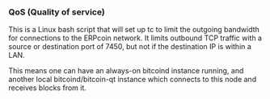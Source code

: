### QoS (Quality of service) ###

This is a Linux bash script that will set up tc to limit the outgoing bandwidth for connections to the ERPcoin network. It limits outbound TCP traffic with a source or destination port of 7450, but not if the destination IP is within a LAN.

This means one can have an always-on bitcoind instance running, and another local bitcoind/bitcoin-qt instance which connects to this node and receives blocks from it.
